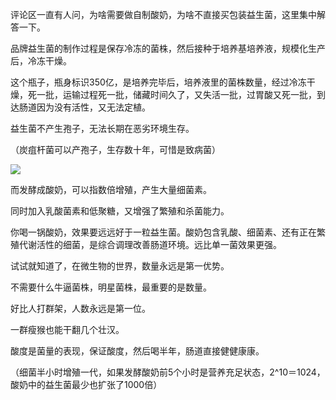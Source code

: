 评论区一直有人问，为啥需要做自制酸奶，为啥不直接买包装益生菌，这里集中解答一下。

品牌益生菌的制作过程是保存冷冻的菌株，然后接种于培养基培养液，规模化生产后，冷冻干燥。

这个瓶子，瓶身标识350亿，是培养完毕后，培养液里的菌株数量，经过冷冻干燥，死一批，运输过程死一批，储藏时间久了，又失活一批，过胃酸又死一批，到达肠道因为没有活性，又无法定植。

益生菌不产生孢子，无法长期在恶劣环境生存。

（炭疽杆菌可以产孢子，生存数十年，可惜是致病菌）

![](https://picx.zhimg.com/v2-b0213177bc25994045b9864e9e80f149_720w.jpg?source=d16d100b)

而发酵成酸奶，可以指数倍增殖，产生大量细菌素。

同时加入乳酸菌素和低聚糖，又增强了繁殖和杀菌能力。

你喝一锅酸奶，效果要远远好于一粒益生菌。酸奶包含乳酸、细菌素、还有正在繁殖代谢活性的细菌，是综合调理改善肠道环境。远比单一菌效果更强。

试试就知道了，在微生物的世界，数量永远是第一优势。

不需要什么牛逼菌株，明星菌株，最重要的是数量。

好比人打群架，人数永远是第一位。

一群瘦猴也能干翻几个壮汉。

酸度是菌量的表现，保证酸度，然后喝半年，肠道直接健健康康。

（细菌半小时增殖一代，如果发酵酸奶前5个小时是营养充足状态，2^10＝1024，酸奶中的益生菌最少也扩张了1000倍）
